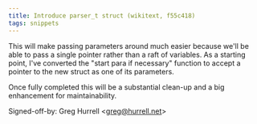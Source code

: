 ```yaml
---
title: Introduce parser_t struct (wikitext, f55c418)
tags: snippets
---
```


This will make passing parameters around much easier because we'll be able to pass a single pointer rather than a raft of variables. As a starting point, I've converted the "start para if necessary" function to accept a pointer to the new struct as one of its parameters.

Once fully completed this will be a substantial clean-up and a big enhancement for maintainability.

Signed-off-by: Greg Hurrell &lt;greg@hurrell.net&gt;
